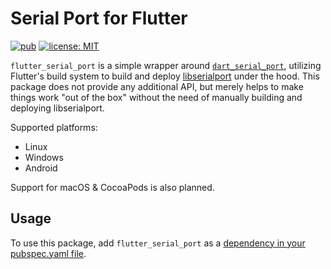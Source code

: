 # Serial Port for Flutter

[![pub](https://img.shields.io/pub/v/flutter_serial_port.svg)](https://pub.dev/packages/flutter_serial_port)
[![license: MIT](https://img.shields.io/badge/license-MIT-yellow.svg)](https://opensource.org/licenses/MIT)

`flutter_serial_port` is a simple wrapper around [`dart_serial_port`](https://pub.dev/packages/dart_serial_port),
utilizing Flutter's build system to build and deploy [libserialport](https://sigrok.org/wiki/Libserialport)
under the hood. This package does not provide any additional API, but merely helps to make things work
"out of the box" without the need of manually building and deploying libserialport.

Supported platforms:
- Linux
- Windows
- Android

Support for macOS & CocoaPods is also planned.

## Usage

To use this package, add `flutter_serial_port` as a [dependency in your pubspec.yaml file](https://dart.dev/tools/pub/dependencies).
